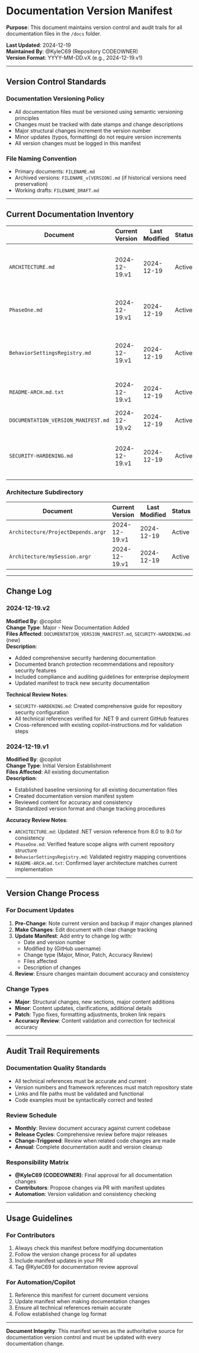 # Documentation Version Manifest

**Purpose**: This document maintains version control and audit trails for all documentation files in the `/docs` folder.

**Last Updated**: 2024-12-19  
**Maintained By**: @KyleC69 (Repository CODEOWNER)  
**Version Format**: YYYY-MM-DD.vX (e.g., 2024-12-19.v1)

---

## Version Control Standards

### Documentation Versioning Policy
- All documentation files must be versioned using semantic versioning principles
- Changes must be tracked with date stamps and change descriptions
- Major structural changes increment the version number
- Minor updates (typos, formatting) do not require version increments
- All version changes must be logged in this manifest

### File Naming Convention
- Primary documents: `FILENAME.md`
- Archived versions: `FILENAME_v[VERSION].md` (if historical versions need preservation)
- Working drafts: `FILENAME_DRAFT.md`

---

## Current Documentation Inventory

| Document | Current Version | Last Modified | Status | Description |
|----------|----------------|---------------|---------|-------------|
| `ARCHITECTURE.md` | 2024-12-19.v1 | 2024-12-19 | Active | Enterprise Policy Manager architecture overview with layer diagrams |
| `PhaseOne.md` | 2024-12-19.v1 | 2024-12-19 | Active | Phase 1 scope, feature list, and implementation planning |
| `BehaviorSettingsRegistry.md` | 2024-12-19.v1 | 2024-12-19 | Active | Registry mapping and ADMX behavior settings documentation |
| `README-ARCH.md.txt` | 2024-12-19.v1 | 2024-12-19 | Active | Development reference for layer architecture |
| `DOCUMENTATION_VERSION_MANIFEST.md` | 2024-12-19.v2 | 2024-12-19 | Active | This versioning manifest document |
| `SECURITY-HARDENING.md` | 2024-12-19.v1 | 2024-12-19 | Active | Repository security hardening and branch protection guidance |

### Architecture Subdirectory
| Document | Current Version | Last Modified | Status | Description |
|----------|----------------|---------------|---------|-------------|
| `Architecture/ProjectDepends.argr` | 2024-12-19.v1 | 2024-12-19 | Active | Project dependencies configuration |
| `Architecture/mySession.argr` | 2024-12-19.v1 | 2024-12-19 | Active | Session configuration file |

---

## Change Log

### 2024-12-19.v2
**Modified By**: @copilot  
**Change Type**: Major - New Documentation Added  
**Files Affected**: `DOCUMENTATION_VERSION_MANIFEST.md`, `SECURITY-HARDENING.md` (new)  
**Description**: 
- Added comprehensive security hardening documentation
- Documented branch protection recommendations and repository security features
- Included compliance and auditing guidelines for enterprise deployment
- Updated manifest to track new security documentation

**Technical Review Notes**:
- `SECURITY-HARDENING.md`: Created comprehensive guide for repository security configuration
- All technical references verified for .NET 9 and current GitHub features
- Cross-referenced with existing copilot-instructions.md for validation steps

### 2024-12-19.v1
**Modified By**: @copilot  
**Change Type**: Initial Version Establishment  
**Files Affected**: All existing documentation  
**Description**: 
- Established baseline versioning for all existing documentation files
- Created documentation version manifest system
- Reviewed content for accuracy and consistency
- Standardized version format and change tracking procedures

**Accuracy Review Notes**:
- `ARCHITECTURE.md`: Updated .NET version reference from 8.0 to 9.0 for consistency
- `PhaseOne.md`: Verified feature scope aligns with current repository structure
- `BehaviorSettingsRegistry.md`: Validated registry mapping conventions
- `README-ARCH.md.txt`: Confirmed layer architecture matches current implementation

---

## Version Change Process

### For Document Updates
1. **Pre-Change**: Note current version and backup if major changes planned
2. **Make Changes**: Edit document with clear change tracking
3. **Update Manifest**: Add entry to change log with:
   - Date and version number
   - Modified by (GitHub username)
   - Change type (Major, Minor, Patch, Accuracy Review)
   - Files affected
   - Description of changes
4. **Review**: Ensure changes maintain document accuracy and consistency

### Change Types
- **Major**: Structural changes, new sections, major content additions
- **Minor**: Content updates, clarifications, additional details
- **Patch**: Typo fixes, formatting adjustments, broken link repairs
- **Accuracy Review**: Content validation and correction for technical accuracy

---

## Audit Trail Requirements

### Documentation Quality Standards
- All technical references must be accurate and current
- Version numbers and framework references must match repository state
- Links and file paths must be validated and functional
- Code examples must be syntactically correct and tested

### Review Schedule
- **Monthly**: Review document accuracy against current codebase
- **Release Cycles**: Comprehensive review before major releases
- **Change-Triggered**: Review when related code changes are made
- **Annual**: Complete documentation audit and version cleanup

### Responsibility Matrix
- **@KyleC69 (CODEOWNER)**: Final approval for all documentation changes
- **Contributors**: Propose changes via PR with manifest updates
- **Automation**: Version validation and consistency checking

---

## Usage Guidelines

### For Contributors
1. Always check this manifest before modifying documentation
2. Follow the version change process for all updates
3. Include manifest updates in your PR
4. Tag @KyleC69 for documentation review approval

### For Automation/Copilot
1. Reference this manifest for current document versions
2. Update manifest when making documentation changes
3. Ensure all technical references remain accurate
4. Follow established change log format

---

**Document Integrity**: This manifest serves as the authoritative source for documentation version control and must be updated with every documentation change.
